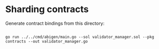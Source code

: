 # Sharding contracts

Generate contract bindings from this directory:

```golang

go run ../../cmd/abigen/main.go --sol validator_manager.sol --pkg contracts --out validator_manager.go

```

